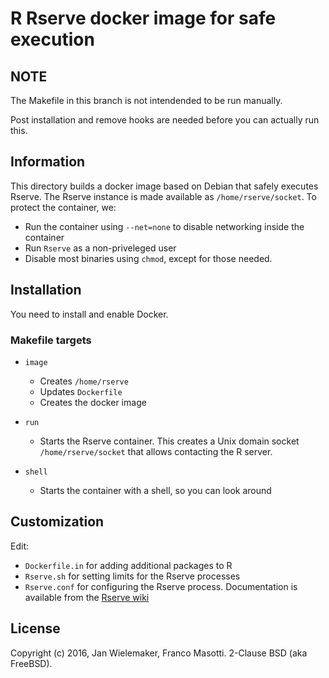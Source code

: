 # R Rserve docker image for safe execution

## NOTE

The Makefile in this branch is not intendended to be run manually.

Post installation and remove hooks are needed before you can actually run this.

## Information

This directory builds a docker image based on Debian that safely executes 
Rserve. The Rserve instance is made available as `/home/rserve/socket`. To 
protect the container, we:

- Run the container using `--net=none` to disable networking inside
  the container
- Run `Rserve` as a non-priveleged user
- Disable most binaries using `chmod`, except for those needed.

## Installation

You need to install and enable Docker.

### Makefile targets

- `image`
  - Creates `/home/rserve`
  - Updates `Dockerfile`
  - Creates the docker image

- `run`
  - Starts the Rserve container.  This creates a Unix domain
    socket `/home/rserve/socket` that allows contacting
    the R server.

- `shell`
  - Starts the container with a shell, so you can look around

## Customization

Edit:

- `Dockerfile.in` for adding additional packages to R
- `Rserve.sh` for setting limits for the Rserve processes
- `Rserve.conf` for configuring the Rserve process. Documentation
   is available from the 
   [Rserve wiki](https://github.com/s-u/Rserve/wiki/rserve.conf)

## License

Copyright (c) 2016, Jan Wielemaker, Franco Masotti.
2-Clause BSD (aka FreeBSD).

